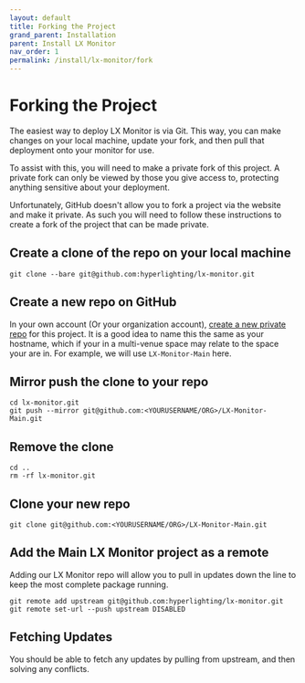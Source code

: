 ```yaml
---
layout: default
title: Forking the Project
grand_parent: Installation
parent: Install LX Monitor
nav_order: 1
permalink: /install/lx-monitor/fork
---
```

# Forking the Project

The easiest way to deploy LX Monitor is via Git. This way, you can make changes on your local machine, update your fork, and then pull that deployment onto your monitor for use.

To assist with this, you will need to make a private fork of this project. A private fork can only be viewed by those you give access to, protecting anything sensitive about your deployment.

Unfortunately, GitHub doesn't allow you to fork a project via the website and make it private. As such you will need to follow these instructions to create a fork of the project that can be made private.

## Create a clone of the repo on your local machine

```
git clone --bare git@github.com:hyperlighting/lx-monitor.git
```

## Create a new repo on GitHub

In your own account (Or your organization account), [create a new private repo][CreatePrivateRepo] for this project. It is a good idea to name this the same as your hostname, which if your in a multi-venue space may relate to the space your are in. For example, we will use `LX-Monitor-Main` here.

## Mirror push the clone to your repo

```
cd lx-monitor.git
git push --mirror git@github.com:<YOURUSERNAME/ORG>/LX-Monitor-Main.git
```

## Remove the clone

```
cd ..
rm -rf lx-monitor.git
```

## Clone your new repo

```
git clone git@github.com:<YOURUSERNAME/ORG>/LX-Monitor-Main.git
```

## Add the Main LX Monitor project as a remote

Adding our LX Monitor repo will allow you to pull in updates down the line to keep the most complete package running.

```
git remote add upstream git@github.com:hyperlighting/lx-monitor.git
git remote set-url --push upstream DISABLED
```

## Fetching Updates

You should be able to fetch any updates by pulling from upstream, and then solving any conflicts.

[CreatePrivateRepo]: https://help.github.com/articles/creating-a-new-repository/ "Creating a new repository"